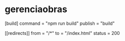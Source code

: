 # gerenciaobras
[build]
  command = "npm run build"
  publish = "build"

[[redirects]]
  from = "/*"
  to = "/index.html"
  status = 200
